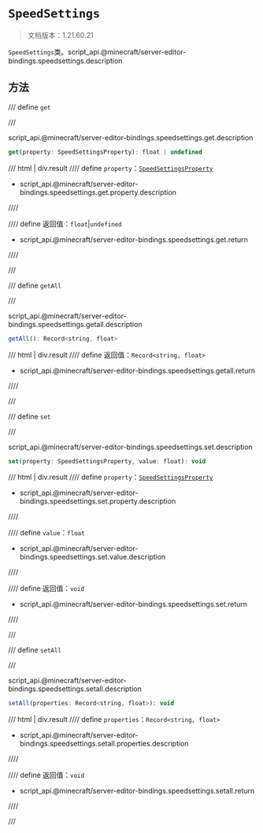 # `SpeedSettings`

> 文档版本：1.21.60.21

`SpeedSettings`类。script_api.@minecraft/server-editor-bindings.speedsettings.description

## 方法

/// define
`get`


///

script_api.@minecraft/server-editor-bindings.speedsettings.get.description

```js
get(property: SpeedSettingsProperty): float | undefined
```

/// html | div.result
//// define
`property`：[`SpeedSettingsProperty`](./speedsettingsproperty.md)

- script_api.@minecraft/server-editor-bindings.speedsettings.get.property.description


////

//// define
返回值：`float`|`undefined`

- script_api.@minecraft/server-editor-bindings.speedsettings.get.return


////

///


/// define
`getAll`


///

script_api.@minecraft/server-editor-bindings.speedsettings.getall.description

```js
getAll(): Record<string, float>
```

/// html | div.result
//// define
返回值：`Record<string, float>`

- script_api.@minecraft/server-editor-bindings.speedsettings.getall.return


////

///


/// define
`set`


///

script_api.@minecraft/server-editor-bindings.speedsettings.set.description

```js
set(property: SpeedSettingsProperty, value: float): void
```

/// html | div.result
//// define
`property`：[`SpeedSettingsProperty`](./speedsettingsproperty.md)

- script_api.@minecraft/server-editor-bindings.speedsettings.set.property.description


////

//// define
`value`：`float`

- script_api.@minecraft/server-editor-bindings.speedsettings.set.value.description


////

//// define
返回值：`void`

- script_api.@minecraft/server-editor-bindings.speedsettings.set.return


////

///


/// define
`setAll`


///

script_api.@minecraft/server-editor-bindings.speedsettings.setall.description

```js
setAll(properties: Record<string, float>): void
```

/// html | div.result
//// define
`properties`：`Record<string, float>`

- script_api.@minecraft/server-editor-bindings.speedsettings.setall.properties.description


////

//// define
返回值：`void`

- script_api.@minecraft/server-editor-bindings.speedsettings.setall.return


////

///

